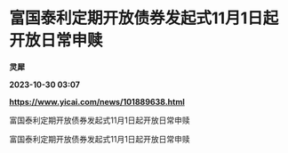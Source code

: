 # 富国泰利定期开放债券发起式11月1日起开放日常申赎
**灵犀**

**2023-10-30 03:07**

**https://www.yicai.com/news/101889638.html**

富国泰利定期开放债券发起式11月1日起开放日常申赎

富国泰利定期开放债券发起式11月1日起开放日常申赎